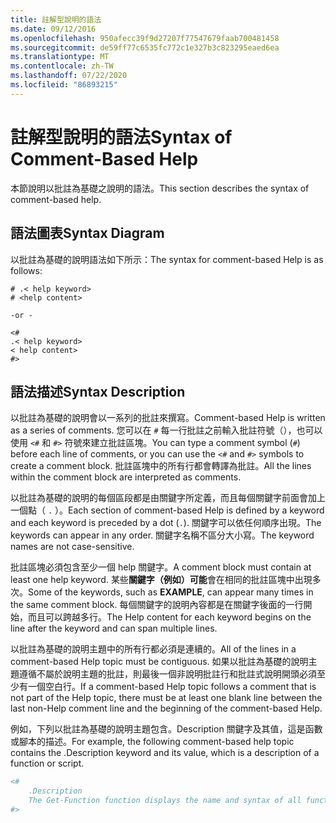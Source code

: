 ```yaml
---
title: 註解型說明的語法
ms.date: 09/12/2016
ms.openlocfilehash: 950afecc39f9d27207f77547679faab700481458
ms.sourcegitcommit: de59ff77c6535fc772c1e327b3c823295eaed6ea
ms.translationtype: MT
ms.contentlocale: zh-TW
ms.lasthandoff: 07/22/2020
ms.locfileid: "86893215"
---
```

# <a name="syntax-of-comment-based-help"></a><span data-ttu-id="24bc3-102">註解型說明的語法</span><span class="sxs-lookup"><span data-stu-id="24bc3-102">Syntax of Comment-Based Help</span></span>

<span data-ttu-id="24bc3-103">本節說明以批註為基礎之說明的語法。</span><span class="sxs-lookup"><span data-stu-id="24bc3-103">This section describes the syntax of comment-based help.</span></span>

## <a name="syntax-diagram"></a><span data-ttu-id="24bc3-104">語法圖表</span><span class="sxs-lookup"><span data-stu-id="24bc3-104">Syntax Diagram</span></span>

 <span data-ttu-id="24bc3-105">以批註為基礎的說明語法如下所示：</span><span class="sxs-lookup"><span data-stu-id="24bc3-105">The syntax for comment-based Help is as follows:</span></span>

```
# .< help keyword>
# <help content>

-or -

<#
.< help keyword>
< help content>
#>
```

## <a name="syntax-description"></a><span data-ttu-id="24bc3-106">語法描述</span><span class="sxs-lookup"><span data-stu-id="24bc3-106">Syntax Description</span></span>

 <span data-ttu-id="24bc3-107">以批註為基礎的說明會以一系列的批註來撰寫。</span><span class="sxs-lookup"><span data-stu-id="24bc3-107">Comment-based Help is written as a series of comments.</span></span> <span data-ttu-id="24bc3-108">您可以在 `#` 每一行批註之前輸入批註符號（），也可以使用 `<#` 和 `#>` 符號來建立批註區塊。</span><span class="sxs-lookup"><span data-stu-id="24bc3-108">You can type a comment symbol (`#`) before each line of comments, or you can use the `<#` and `#>` symbols to create a comment block.</span></span> <span data-ttu-id="24bc3-109">批註區塊中的所有行都會轉譯為批註。</span><span class="sxs-lookup"><span data-stu-id="24bc3-109">All the lines within the comment block are interpreted as comments.</span></span>

 <span data-ttu-id="24bc3-110">以批註為基礎的說明的每個區段都是由關鍵字所定義，而且每個關鍵字前面會加上一個點（ `.` ）。</span><span class="sxs-lookup"><span data-stu-id="24bc3-110">Each section of comment-based Help is defined by a keyword and each keyword is preceded by a dot (`.`).</span></span> <span data-ttu-id="24bc3-111">關鍵字可以依任何順序出現。</span><span class="sxs-lookup"><span data-stu-id="24bc3-111">The keywords can appear in any order.</span></span> <span data-ttu-id="24bc3-112">關鍵字名稱不區分大小寫。</span><span class="sxs-lookup"><span data-stu-id="24bc3-112">The keyword names are not case-sensitive.</span></span>

 <span data-ttu-id="24bc3-113">批註區塊必須包含至少一個 help 關鍵字。</span><span class="sxs-lookup"><span data-stu-id="24bc3-113">A comment block must contain at least one help keyword.</span></span> <span data-ttu-id="24bc3-114">某些**關鍵字（例如）可能**會在相同的批註區塊中出現多次。</span><span class="sxs-lookup"><span data-stu-id="24bc3-114">Some of the keywords, such as **EXAMPLE**, can appear many times in the same comment block.</span></span> <span data-ttu-id="24bc3-115">每個關鍵字的說明內容都是在關鍵字後面的一行開始，而且可以跨越多行。</span><span class="sxs-lookup"><span data-stu-id="24bc3-115">The Help content for each keyword begins on the line after the keyword and can span multiple lines.</span></span>

 <span data-ttu-id="24bc3-116">以批註為基礎的說明主題中的所有行都必須是連續的。</span><span class="sxs-lookup"><span data-stu-id="24bc3-116">All of the lines in a comment-based Help topic must be contiguous.</span></span> <span data-ttu-id="24bc3-117">如果以批註為基礎的說明主題遵循不屬於說明主題的批註，則最後一個非說明批註行和批註式說明開頭必須至少有一個空白行。</span><span class="sxs-lookup"><span data-stu-id="24bc3-117">If a comment-based Help topic follows a comment that is not part of the Help topic, there must be at least one blank line between the last non-Help comment line and the beginning of the comment-based Help.</span></span>

 <span data-ttu-id="24bc3-118">例如，下列以批註為基礎的說明主題包含。Description 關鍵字及其值，這是函數或腳本的描述。</span><span class="sxs-lookup"><span data-stu-id="24bc3-118">For example, the following comment-based help topic contains the .Description keyword and its value, which is a description of a function or script.</span></span>

```powershell
<#
    .Description
    The Get-Function function displays the name and syntax of all functions in the session.
#>
```
